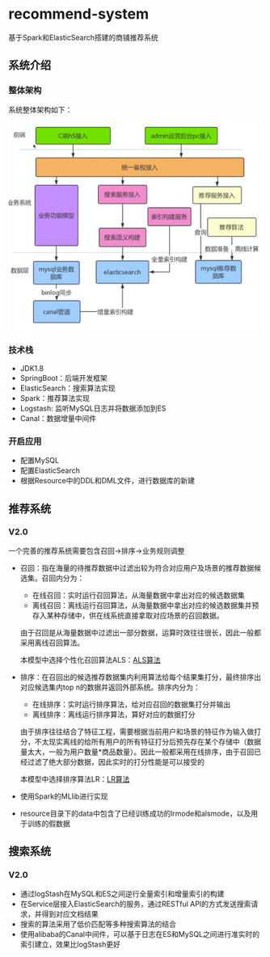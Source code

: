# recommend-system
   
基于Spark和ElasticSearch搭建的商铺推荐系统

## 系统介绍

### 整体架构

系统整体架构如下：

![img.png](assets/framework.png)

### 技术栈

- JDK1.8
- SpringBoot：后端开发框架
- ElasticSearch：搜索算法实现
- Spark：推荐算法实现
- Logstash: 监听MySQL日志并将数据添加到ES
- Canal：数据增量中间件

### 开启应用

- 配置MySQL
- 配置ElasticSearch
- 根据Resource中的DDL和DML文件，进行数据库的新建

## 推荐系统

### V2.0

一个完善的推荐系统需要包含召回->排序->业务规则调整

- 召回：指在海量的待推荐数据中过滤出较为符合对应用户及场景的推荐数据候选集。召回内分为：
    - 在线召回：实时运行召回算法，从海量数据中拿出对应的候选数据集
    - 离线召回：离线运行召回算法，从海量数据中拿出对应的候选数据集并预存入某种存储中，供在线系统直接拿取对应场景的召回数据。

  由于召回是从海量数据中过滤出一部分数据，运算时效往往很长，因此一般都采用离线召回算法。 

  本模型中选择个性化召回算法ALS：[ALS算法](https://www.cnblogs.com/mstk/p/7208674.html)

- 排序：在召回出的候选推荐数据集内利用算法给每个结果集打分，最终排序出对应候选集内top n的数据并返回外部系统。排序内分为：
    - 在线排序：实时运行排序算法，给对应召回的数据集打分并输出
    - 离线排序：离线运行排序算法，算好对应的数据打分

  由于排序往往结合了特征工程，需要根据当前用户和场景的特征作为输入做打分，不太现实离线的给所有用户的所有特征打分后预先存在某个存储中（数据量太大，一般为用户数量*商品数量）。因此一般都采用在线排序，由于召回已经过滤了绝大部分数据，因此实时的打分性能是可以接受的

  本模型中选择排序算法LR：[LR算法](https://blog.csdn.net/hzwaxx/article/details/83861782)

- 使用Spark的MLlib进行实现

- resource目录下的data中包含了已经训练成功的lrmode和alsmode，以及用于训练的假数据

## 搜索系统

### V2.0

- 通过logStash在MySQL和ES之间逆行全量索引和增量索引的构建
- 在Service层接入ElasticSearch的服务，通过RESTful API的方式发送搜索请求，并得到对应文档结果
- 搜索的算法采用了低价匹配等多种搜索算法的结合
- 使用alibaba的Canal中间件，可以基于日志在ES和MySQL之间进行准实时的索引建立，效果比logStash更好
